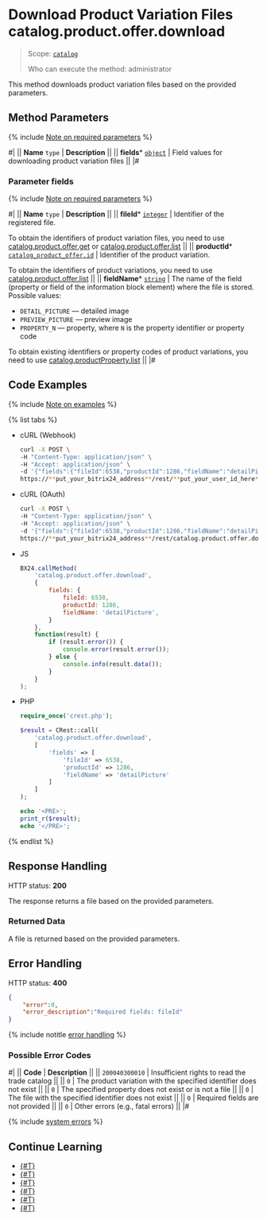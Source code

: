 # Download Product Variation Files catalog.product.offer.download

> Scope: [`catalog`](../../../scopes/permissions.md)
>
> Who can execute the method: administrator

This method downloads product variation files based on the provided parameters.

## Method Parameters

{% include [Note on required parameters](../../../../_includes/required.md) %}

#|
|| **Name**
`type` | **Description** ||
|| **fields***
[`object`](../../../data-types.md) | Field values for downloading product variation files ||
|#

### Parameter fields

{% include [Note on required parameters](../../../../_includes/required.md) %}

#|
|| **Name**
`type` | **Description** ||
|| **fileId***
[`integer`](../../../data-types.md) | Identifier of the registered file.

To obtain the identifiers of product variation files, you need to use [catalog.product.offer.get](./catalog-product-offer-get.md) or [catalog.product.offer.list](./catalog-product-offer-list.md)
||
|| **productId***
[`catalog_product_offer.id`](../../data-types.md#catalog_product_offer) | Identifier of the product variation.

To obtain the identifiers of product variations, you need to use [catalog.product.offer.list](./catalog-product-offer-list.md)
||
|| **fieldName***
[`string`](../../../data-types.md) | The name of the field (property or field of the information block element) where the file is stored. Possible values:
- `DETAIL_PICTURE` — detailed image
- `PREVIEW_PICTURE` — preview image
- `PROPERTY_N` — property, where `N` is the property identifier or property code

To obtain existing identifiers or property codes of product variations, you need to use [catalog.productProperty.list](../../product-property/catalog-product-property-list.md)
||
|#

## Code Examples

{% include [Note on examples](../../../../_includes/examples.md) %}

{% list tabs %}

- cURL (Webhook)

    ```bash
    curl -X POST \
    -H "Content-Type: application/json" \
    -H "Accept: application/json" \
    -d '{"fields":{"fileId":6538,"productId":1286,"fieldName":"detailPicture"}}' \
    https://**put_your_bitrix24_address**/rest/**put_your_user_id_here**/**put_your_webhook_here**/catalog.product.offer.download
    ```

- cURL (OAuth)

    ```bash
    curl -X POST \
    -H "Content-Type: application/json" \
    -H "Accept: application/json" \
    -d '{"fields":{"fileId":6538,"productId":1286,"fieldName":"detailPicture"},"auth":"**put_access_token_here**"}' \
    https://**put_your_bitrix24_address**/rest/catalog.product.offer.download
    ```

- JS

    ```js
    BX24.callMethod(
        'catalog.product.offer.download',
        {
            fields: {
                fileId: 6538,
                productId: 1286,
                fieldName: 'detailPicture',
            }
        },
        function(result) {
            if (result.error()) {
                console.error(result.error());
            } else {
                console.info(result.data());
            }
        }
    );
    ```

- PHP

    ```php
    require_once('crest.php');

    $result = CRest::call(
        'catalog.product.offer.download',
        [
            'fields' => [
                'fileId' => 6538,
                'productId' => 1286,
                'fieldName' => 'detailPicture'
            ]
        ]
    );

    echo '<PRE>';
    print_r($result);
    echo '</PRE>';
    ```

{% endlist %}

## Response Handling

HTTP status: **200**

The response returns a file based on the provided parameters.

### Returned Data

A file is returned based on the provided parameters.

## Error Handling

HTTP status: **400**

```json
{	
    "error":0,
    "error_description":"Required fields: fileId"
}
```

{% include notitle [error handling](../../../../_includes/error-info.md) %}

### Possible Error Codes

#|
|| **Code** | **Description** ||
|| `200040300010` | Insufficient rights to read the trade catalog
|| 
|| `0` | The product variation with the specified identifier does not exist
|| 
|| `0` | The specified property does not exist or is not a file
|| 
|| `0` | The file with the specified identifier does not exist
|| 
|| `0` | Required fields are not provided
|| 
|| `0` | Other errors (e.g., fatal errors)
|| 
|#

{% include [system errors](../../../../_includes/system-errors.md) %}

## Continue Learning

- [{#T}](./catalog-product-offer-add.md)
- [{#T}](./catalog-product-offer-update.md)
- [{#T}](./catalog-product-offer-get.md)
- [{#T}](./catalog-product-offer-list.md)
- [{#T}](./catalog-product-offer-delete.md)
- [{#T}](./catalog-product-offer-get-fields-by-filter.md)
